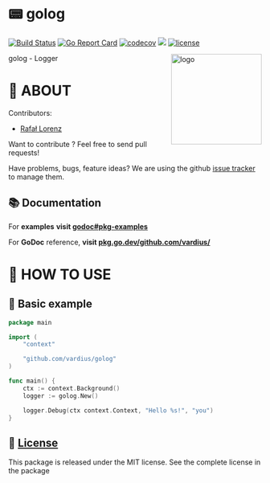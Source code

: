 📟 golog
================
[![Build Status](https://travis-ci.org/vardius/golog.svg?branch=master)](https://travis-ci.org/vardius/golog)
[![Go Report Card](https://goreportcard.com/badge/github.com/vardius/golog)](https://goreportcard.com/report/github.com/vardius/golog)
[![codecov](https://codecov.io/gh/vardius/golog/branch/master/graph/badge.svg)](https://codecov.io/gh/vardius/golog)
[![](https://godoc.org/github.com/vardius/golog?status.svg)](https://pkg.go.dev/github.com/vardius/golog)
[![license](https://img.shields.io/github/license/mashape/apistatus.svg)](https://github.com/vardius/golog/blob/master/LICENSE.md)

<img align="right" height="180px" src="https://github.com/vardius/gorouter/blob/master/website/src/static/img/logo.png?raw=true" alt="logo" />

golog - Logger

📖 ABOUT
==================================================
Contributors:

* [Rafał Lorenz](http://rafallorenz.com)

Want to contribute ? Feel free to send pull requests!

Have problems, bugs, feature ideas?
We are using the github [issue tracker](https://github.com/vardius/golog/issues) to manage them.

## 📚 Documentation

For __examples__ **visit [godoc#pkg-examples](http://godoc.org/github.com/vardius/golog#pkg-examples)**

For **GoDoc** reference, **visit [pkg.go.dev/github.com/vardius/](https://pkg.go.dev/github.com/vardius/golog)**

🚏 HOW TO USE
==================================================

## 🏫 Basic example
```go
package main

import (
    "context"

    "github.com/vardius/golog"
)

func main() {
    ctx := context.Background()
	logger := golog.New()

	logger.Debug(ctx context.Context, "Hello %s!", "you")
}
```

📜 [License](LICENSE.md)
-------

This package is released under the MIT license. See the complete license in the package

